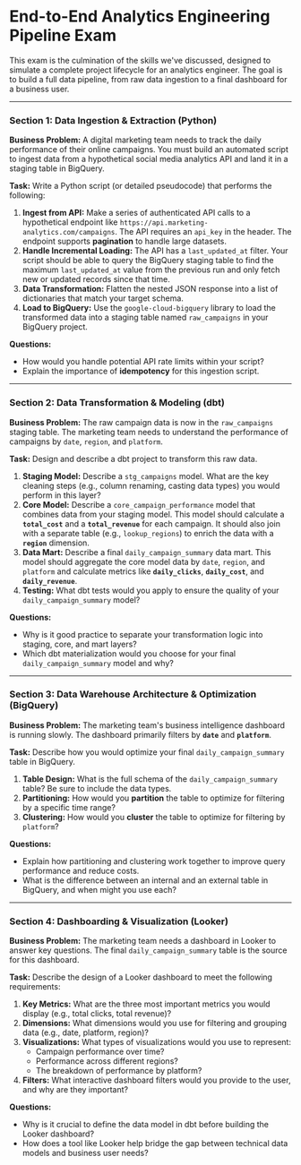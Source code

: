# End-to-End Analytics Engineering Pipeline Exam

This exam is the culmination of the skills we've discussed, designed to simulate a complete project lifecycle for an analytics engineer. The goal is to build a full data pipeline, from raw data ingestion to a final dashboard for a business user.

---

### Section 1: Data Ingestion & Extraction (Python)

**Business Problem:** A digital marketing team needs to track the daily performance of their online campaigns. You must build an automated script to ingest data from a hypothetical social media analytics API and land it in a staging table in BigQuery.

**Task:** Write a Python script (or detailed pseudocode) that performs the following:

1.  **Ingest from API:** Make a series of authenticated API calls to a hypothetical endpoint like `https://api.marketing-analytics.com/campaigns`. The API requires an `api_key` in the header. The endpoint supports **pagination** to handle large datasets.
2.  **Handle Incremental Loading:** The API has a `last_updated_at` filter. Your script should be able to query the BigQuery staging table to find the maximum `last_updated_at` value from the previous run and only fetch new or updated records since that time.
3.  **Data Transformation:** Flatten the nested JSON response into a list of dictionaries that match your target schema.
4.  **Load to BigQuery:** Use the `google-cloud-bigquery` library to load the transformed data into a staging table named `raw_campaigns` in your BigQuery project.

**Questions:**

* How would you handle potential API rate limits within your script?
* Explain the importance of **idempotency** for this ingestion script.

***

### Section 2: Data Transformation & Modeling (dbt)

**Business Problem:** The raw campaign data is now in the `raw_campaigns` staging table. The marketing team needs to understand the performance of campaigns by `date`, `region`, and `platform`.

**Task:** Design and describe a dbt project to transform this raw data.

1.  **Staging Model:** Describe a `stg_campaigns` model. What are the key cleaning steps (e.g., column renaming, casting data types) you would perform in this layer?
2.  **Core Model:** Describe a `core_campaign_performance` model that combines data from your staging model. This model should calculate a **`total_cost`** and a **`total_revenue`** for each campaign. It should also join with a separate table (e.g., `lookup_regions`) to enrich the data with a **`region`** dimension.
3.  **Data Mart:** Describe a final `daily_campaign_summary` data mart. This model should aggregate the core model data by `date`, `region`, and `platform` and calculate metrics like **`daily_clicks`**, **`daily_cost`**, and **`daily_revenue`**.
4.  **Testing:** What dbt tests would you apply to ensure the quality of your `daily_campaign_summary` model?

**Questions:**

* Why is it good practice to separate your transformation logic into staging, core, and mart layers?
* Which dbt materialization would you choose for your final `daily_campaign_summary` model and why?

***

### Section 3: Data Warehouse Architecture & Optimization (BigQuery)

**Business Problem:** The marketing team's business intelligence dashboard is running slowly. The dashboard primarily filters by **`date`** and **`platform`**.

**Task:** Describe how you would optimize your final `daily_campaign_summary` table in BigQuery.

1.  **Table Design:** What is the full schema of the `daily_campaign_summary` table? Be sure to include the data types.
2.  **Partitioning:** How would you **partition** the table to optimize for filtering by a specific time range?
3.  **Clustering:** How would you **cluster** the table to optimize for filtering by `platform`?

**Questions:**

* Explain how partitioning and clustering work together to improve query performance and reduce costs.
* What is the difference between an internal and an external table in BigQuery, and when might you use each?

***

### Section 4: Dashboarding & Visualization (Looker)

**Business Problem:** The marketing team needs a dashboard in Looker to answer key questions. The final `daily_campaign_summary` table is the source for this dashboard.

**Task:** Describe the design of a Looker dashboard to meet the following requirements:

1.  **Key Metrics:** What are the three most important metrics you would display (e.g., total clicks, total revenue)?
2.  **Dimensions:** What dimensions would you use for filtering and grouping data (e.g., date, platform, region)?
3.  **Visualizations:** What types of visualizations would you use to represent:
    * Campaign performance over time?
    * Performance across different regions?
    * The breakdown of performance by platform?
4.  **Filters:** What interactive dashboard filters would you provide to the user, and why are they important?

**Questions:**

* Why is it crucial to define the data model in dbt before building the Looker dashboard?
* How does a tool like Looker help bridge the gap between technical data models and business user needs?
